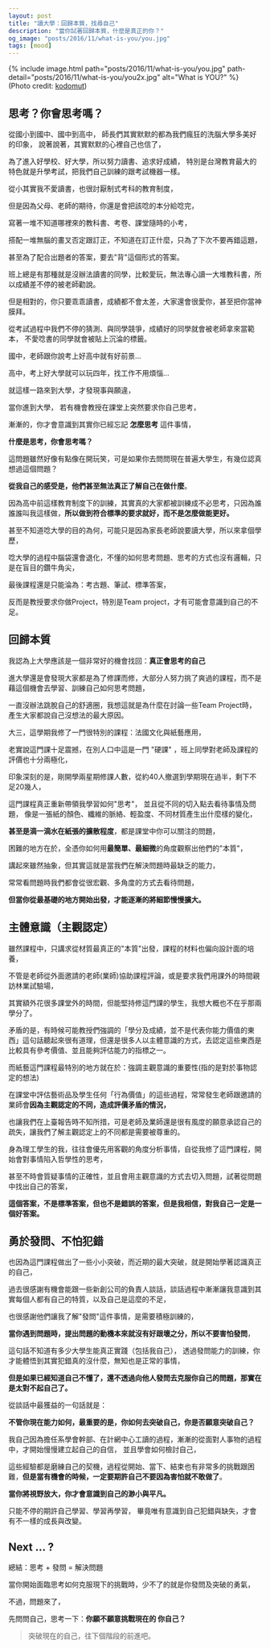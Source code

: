 ```yaml
---
layout: post
title: "讀大學：回歸本質，找尋自己"
description: "當你試著回歸本質，什麼是真正的你？"
og_image: "posts/2016/11/what-is-you/you.jpg"
tags: [mood]
---
```


{% include image.html path="posts/2016/11/what-is-you/you.jpg" path-detail="posts/2016/11/what-is-you/you2x.jpg" alt="What is YOU?" %}
(Photo credit: [kodomut](https://flic.kr/p/7U78DN))

## 思考？你會思考嗎？

從國小到國中、國中到高中，
師長們其實默默的都為我們瘋狂的洗腦大學多美好的印象，
說著說著，其實默默的心裡自己也信了，

為了進入好學校、好大學，所以努力讀書、追求好成績，
特別是台灣教育最大的特色就是升學考試，把我們自己訓練的跟考試機器一樣。

從小其實我不愛讀書，也很討厭制式考科的教育制度，

但是因為父母、老師的期待，你還是會把該唸的本分給唸完，

寫著一堆不知道哪裡來的教科書、考卷、課堂隨時的小考，

搭配一堆無腦的畫叉否定跟訂正，不知道在訂正什麼，只為了下次不要再錯這題，

甚至為了配合出題者的答案，要去"背"這個形式的答案。

班上總是有那種就是沒辦法讀書的同學，比較愛玩，無法專心讀一大堆教科書，所以成績差不停的被老師勸說。

但是相對的，你只要乖乖讀書，成績都不會太差，大家還會很愛你，甚至把你當神膜拜。

從考試過程中我們不停的猜測、與同學競爭，成績好的同學就會被老師拿來當範本，
不愛唸書的同學就會被貼上沉淪的標籤。

國中，老師跟你說考上好高中就有好前景…

高中，考上好大學就可以玩四年，找工作不用煩惱…

就這樣一路來到大學，才發現事與願違，


當你進到大學，
若有機會教授在課堂上突然要求你自己思考，

漸漸的，你才會意識到其實你已經忘記 **怎麼思考** 這件事情，

**什麼是思考，你會思考嗎？**

這問題雖然好像有點像在開玩笑，可是如果你去問問現在普遍大學生，有幾位認真想過這個問題？

**從我自己的感受是，他們甚至無法真正了解自己在做什麼**。

因為高中前這樣教育制度下的訓練，其實真的大家都被訓練成不必思考，只因為誰誰誰叫我這樣做，**所以做到符合標準的要求就好，而不是怎麼做能更好。**

甚至不知道唸大學的目的為何，可能只是因為家長老師說要讀大學，所以來拿個學歷，

唸大學的過程中腦袋還會退化，不懂的如何思考問題、思考的方式也沒有邏輯，只是在盲目的鑽牛角尖，

最後課程還是只能淪為：考古題、筆試、標準答案，

反而是教授要求你做Project，特別是Team project，才有可能會意識到自己的不足。


## 回歸本質

我認為上大學應該是一個非常好的機會找回：**真正會思考的自己**

進大學還是會發現大家都是為了修課而修，大部分人努力挑了爽過的課程，而不是藉這個機會去學習、訓練自己如何思考問題，

一直沒辦法跳脫自己的舒適圈，我想這就是為什麼在討論一些Team Project時，產生大家都說自己沒想法的最大原因。

大三，這學期我修了一門很特別的課程：法國文化與紙藝應用，

老實說這門課十足震撼，在別人口中這是一門 "硬課" ，班上同學對老師及課程的評價也十分兩極化，

印象深刻的是，剛開學兩星期修課人數，從約40人撤選到學期現在過半，剩下不足20幾人，

這門課程真正重新帶領我學習如何"思考"，
並且從不同的切入點去看待事情及問題，
像是一張紙的顏色、纖維的脈絡、輕盈度、不同材質產生出什麼樣的變化，

**甚至是滴一滴水在紙張的擴散程度**，都是課堂中你可以關注的問題，

困難的地方在於，全憑你如何用**最簡單、最細微**的角度觀察出他們的"本質"，

講起來雖然抽象，但其實這就是當我們在解決問題時最缺乏的能力，

常常看問題時我們都會從很宏觀、多角度的方式去看待問題，

**但當你從最基礎的地方開始出發，才能逐漸的將細節慢慢擴大。**


## 主體意識（主觀認定）

雖然課程中，只講求從材質最真正的"本質"出發，課程的材料也偏向設計面的培養，

不管是老師從外面邀請的老師(業師)協助課程評論，或是要求我們用課外的時間親訪林業試驗場，

其實額外花很多課堂外的時間，但能堅持修這門課的學生，我想大概也不在乎那兩學分了。

矛盾的是，有時候可能教授們強調的「學分及成績，並不是代表你能力價值的東西」這句話聽起來很有道理，但還是很多人以主體意識的方式，去認定這些東西是比較具有參考價值、並且能夠評估能力的指標之一。

而紙藝這門課程最特別的地方就在於：強調主觀意識的重要性(指的是對於事物認定的想法)

在課堂中評估藝術品及學生任何「行為價值」的這些過程，常常發生老師跟邀請的業師會**因為主觀認定的不同，造成評價矛盾的情況，**

也讓我們在上臺報告時不知所措，可是老師及業師還是很有風度的願意承認自己的疏失，讓我們了解主觀認定上的不同都是需要被尊重的。

身為理工學生的我，往往會優先用客觀的角度分析事情，自從我修了這門課程，開始會對事情陷入哲學性的思考，

甚至不時會質疑事情的正確性，並且會用主觀意識的方式去切入問題，試著從問題中找出自己的答案，

**這個答案，不是標準答案，但也不是錯誤的答案，但是我相信，對我自己一定是一個好答案。**


## 勇於發問、不怕犯錯

也因為這門課程做出了一些小小突破，而近期的最大突破，就是開始學著認識真正的自己，

過去很感謝有機會能跟一些新創公司的負責人談話，談話過程中漸漸讓我意識到其實每個人都有自己的特質，以及自己是這麼的不足，

也很感謝他們讓我了解"發問"這件事情，是需要積極訓練的，

**當你遇到問題時，提出問題的動機本來就沒有好跟壞之分，所以不要害怕發問**，

這句話不知道有多少大學生能真正實踐（包括我自己），
透過發問能力的訓練，你才能體悟到其實犯錯真的沒什麼，無知也是正常的事情，

**但是如果已經知道自己不懂了，還不透過向他人發問去克服你自己的問題，那實在是太對不起自己了。**

從談話中最獲益的一句話就是：

**不管你現在能力如何，最重要的是，你如何去突破自己，你是否願意突破自己？**

我自己因為擔任系學會幹部、在計網中心工讀的過程，漸漸的從面對人事物的過程中，才開始慢慢建立起自己的自信，
並且學會如何檢討自己，

這些經驗都是磨練自己的契機，過程從開始、當下、結束也有非常多的挑戰跟困難，**但是當有機會的時候，一定要期許自己不要因為害怕就不敢做了**。

**當你將視野放大，你才會意識到自己的渺小與平凡。**

只能不停的期許自己學習、學習再學習，
畢竟唯有意識到自己犯錯與缺失，才會有不一樣的成長與改變。


## Next ... ?

總結：思考 + 發問 = 解決問題

當你開始面臨思考如何克服現下的挑戰時，少不了的就是你發問及突破的勇氣，

不過，問題來了，

先問問自己，思考一下：**你願不願意挑戰現在的 你自己？**

> 突破現在的自己，往下個階段的前進吧。
